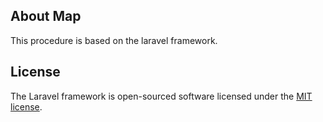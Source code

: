 ## About Map

This procedure is based on the laravel framework.

## License

The Laravel framework is open-sourced software licensed under the [MIT license](http://opensource.org/licenses/MIT).
